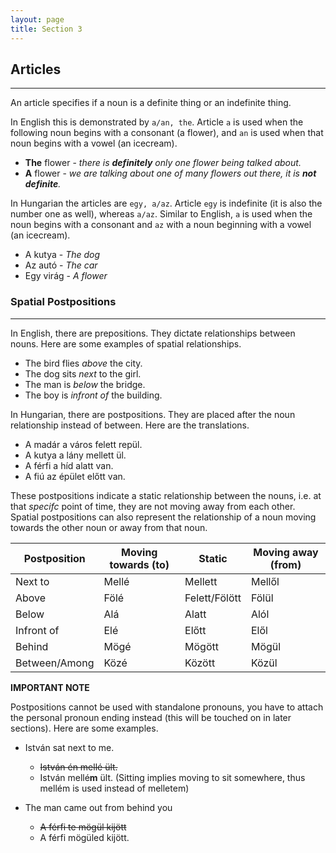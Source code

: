 ```yaml
---
layout: page
title: Section 3
---
```


## Articles
---

An article specifies if a noun is a definite thing or an indefinite thing.

In English this is demonstrated by `a/an, the`. Article `a` is used when the following noun begins with a consonant (a flower),
and `an` is used when that noun begins with a vowel (an icecream).

* **The** flower - *there is **definitely** only one flower being talked about.*
* **A** flower - *we are talking about one of many flowers out there, it is **not definite**.*

In Hungarian the articles are `egy, a/az`. Article `egy` is indefinite (it is also the number one as well), whereas `a/az`.
Similar to English, `a` is used when the noun begins with a consonant and `az` with a noun beginning with a vowel (an icecream).

* A kutya - *The dog*
* Az autó - *The car*
* Egy virág - *A flower*

### Spatial Postpositions
---

In English, there are prepositions. They dictate relationships between nouns. Here are some examples of spatial relationships.

* The bird flies *above* the city.
* The dog sits *next* to the girl.
* The man is *below* the bridge.
* The boy is *infront of* the building.

In Hungarian, there are postpositions. They are placed after the noun relationship instead of between. Here are the translations.

* A madár a város felett repül.
* A kutya a lány mellett ül.
* A férfi a híd alatt van.
* A fiú az épület előtt van.

These postpositions indicate a static relationship between the nouns, i.e. at that *specifc* point of time, they are not moving away from each other. Spatial postpositions can also represent the relationship of a noun moving towards the other noun or away from that noun.

| Postposition  | Moving towards (to) | Static        | Moving away (from) |
|---------------|---------------------|---------------|--------------------|
| Next to       | Mellé               | Mellett       | Mellől             |
| Above         | Fölé                | Felett/Fölött | Fölül              |
| Below         | Alá                 | Alatt         | Alól               |
| Infront of    | Elé                 | Előtt         | Elől               |
| Behind        | Mögé                | Mögött        | Mögül              |
| Between/Among | Közé                | Között        | Közül              |

**IMPORTANT NOTE**

Postpositions cannot be used with standalone pronouns, you have to attach the personal pronoun ending instead 
(this will be touched on in later sections). Here are some examples.

* István sat next to me.
  * ~~István én mellé ült.~~
  * István mellé**m** ült. (Sitting implies moving to sit somewhere, thus mellém is used instead of melletem)
  
* The man came out from behind you
  * ~~A férfi te mögül kijött~~
  * A férfi mögüled kijött.
